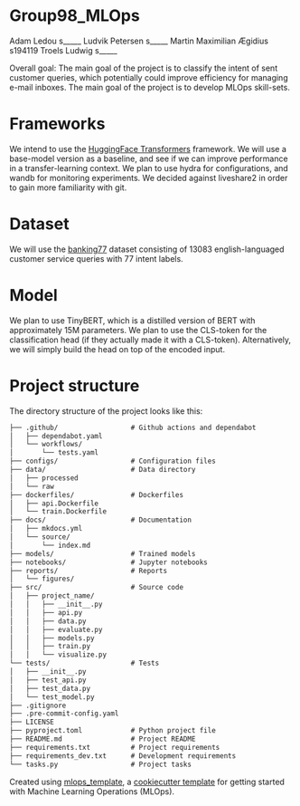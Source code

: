 # Group98_MLOps

Adam Ledou s_____
Ludvik Petersen s_____
Martin Maximilian Ægidius s194119
Troels Ludwig s_____

Overall goal: 
The main goal of the project is to classify the intent of sent customer queries, which potentially could improve efficiency for managing e-mail inboxes. The main goal of the project is to develop MLOps skill-sets. 

# Frameworks 
We intend to use the [HuggingFace Transformers](https://github.com/huggingface/transformers) framework. 
We will use a base-model version as a baseline, and see if we can improve performance in a transfer-learning context.
We plan to use hydra for configurations, and wandb for monitoring experiments. We decided against liveshare2 in order to gain more familiarity with git.  

# Dataset 
We will use the [banking77](https://huggingface.co/datasets/PolyAI/banking77) dataset consisting of 13083 english-languaged customer service queries with 77 intent labels. 

# Model 
We plan to use TinyBERT, which is a distilled version of BERT with approximately 15M parameters. We plan to use the CLS-token for the classification head (if they actually made it with a CLS-token). Alternatively, we will simply build the head on top of the encoded input. 



# Project structure

The directory structure of the project looks like this:
```txt
├── .github/                  # Github actions and dependabot
│   ├── dependabot.yaml
│   └── workflows/
│       └── tests.yaml
├── configs/                  # Configuration files
├── data/                     # Data directory
│   ├── processed
│   └── raw
├── dockerfiles/              # Dockerfiles
│   ├── api.Dockerfile
│   └── train.Dockerfile
├── docs/                     # Documentation
│   ├── mkdocs.yml
│   └── source/
│       └── index.md
├── models/                   # Trained models
├── notebooks/                # Jupyter notebooks
├── reports/                  # Reports
│   └── figures/
├── src/                      # Source code
│   ├── project_name/
│   │   ├── __init__.py
│   │   ├── api.py
│   │   ├── data.py
│   │   ├── evaluate.py
│   │   ├── models.py
│   │   ├── train.py
│   │   └── visualize.py
└── tests/                    # Tests
│   ├── __init__.py
│   ├── test_api.py
│   ├── test_data.py
│   └── test_model.py
├── .gitignore
├── .pre-commit-config.yaml
├── LICENSE
├── pyproject.toml            # Python project file
├── README.md                 # Project README
├── requirements.txt          # Project requirements
├── requirements_dev.txt      # Development requirements
└── tasks.py                  # Project tasks
```


Created using [mlops_template](https://github.com/SkafteNicki/mlops_template),
a [cookiecutter template](https://github.com/cookiecutter/cookiecutter) for getting
started with Machine Learning Operations (MLOps).
